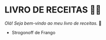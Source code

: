 # LIVRO DE RECEITAS :man_cook:

_Olá! Seja bem-vindo ao meu livro de receitas._ :tongue:

- Strogonoff de Frango

